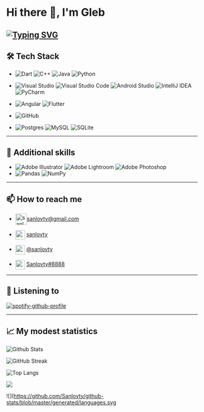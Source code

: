 
# Hi there 🍻, I'm Gleb
[![Typing SVG](https://readme-typing-svg.herokuapp.com?color=%23AEAEAE&width=500&lines=Your+life+is+your+project%2C+follow+GitHub+flow)](https://git.io/typing-svg)
---

## 🛠 Tech Stack

* ![Dart](https://img.shields.io/badge/dart-%230175C2.svg?style=for-the-badge&logo=dart&logoColor=white) ![C++](https://img.shields.io/badge/c++-%2300599C.svg?style=for-the-badge&logo=c%2B%2B&logoColor=white) ![Java](https://img.shields.io/badge/java-%23ED8B00.svg?style=for-the-badge&logo=java&logoColor=white) ![Python](https://img.shields.io/badge/python-3670A0?style=for-the-badge&logo=python&logoColor=ffdd54)
* ![Visual Studio](https://img.shields.io/badge/Visual%20Studio-5C2D91.svg?style=for-the-badge&logo=visual-studio&logoColor=white)
  ![Visual Studio Code](https://img.shields.io/badge/Visual%20Studio%20Code-0078d7.svg?style=for-the-badge&logo=visual-studio-code&logoColor=white)
  ![Android Studio](https://img.shields.io/badge/Android%20Studio-3DDC84.svg?style=for-the-badge&logo=android-studio&logoColor=white)
  ![IntelliJ IDEA](https://img.shields.io/badge/IntelliJIDEA-000000.svg?style=for-the-badge&logo=intellij-idea&logoColor=white)
  ![PyCharm](https://img.shields.io/badge/pycharm-143?style=for-the-badge&logo=pycharm&logoColor=black&color=black&labelColor=green)
  
* ![Angular](https://img.shields.io/badge/angular-%23DD0031.svg?style=for-the-badge&logo=angular&logoColor=white) ![Flutter](https://img.shields.io/badge/Flutter-%2302569B.svg?style=for-the-badge&logo=Flutter&logoColor=white)
* ![GitHub](https://img.shields.io/badge/github-%23121011.svg?style=for-the-badge&logo=github&logoColor=white)
* ![Postgres](https://img.shields.io/badge/postgres-%23316192.svg?style=for-the-badge&logo=postgresql&logoColor=white) ![MySQL](https://img.shields.io/badge/mysql-%2300f.svg?style=for-the-badge&logo=mysql&logoColor=white) ![SQLite](https://img.shields.io/badge/sqlite-%2307405e.svg?style=for-the-badge&logo=sqlite&logoColor=white)
---

## :rainbow: Additional skills

* ![Adobe Illustrator](https://img.shields.io/badge/adobeillustrator-%23FF9A00.svg?style=for-the-badge&logo=adobeillustrator&logoColor=white)
 ![Adobe Lightroom](https://img.shields.io/badge/Adobe%20Lightroom-31A8FF.svg?style=for-the-badge&logo=Adobe%20Lightroom&logoColor=white)
 ![Adobe Photoshop](https://img.shields.io/badge/adobephotoshop-%2331A8FF.svg?style=for-the-badge&logo=adobephotoshop&logoColor=white)
* ![Pandas](https://img.shields.io/badge/pandas-%23150458.svg?style=for-the-badge&logo=pandas&logoColor=white) ![NumPy](https://img.shields.io/badge/numpy-%23013243.svg?style=for-the-badge&logo=numpy&logoColor=white) 

---
## 📫 How to reach me

* <a href="mailto:sanlovty@gmail.com" target="blank"><img align="center" src="https://upload.wikimedia.org/wikipedia/commons/8/8c/Gmail_Icon_%282013-2020%29.svg" alt="sanlovty" height="30" width="30" /></a>[sanlovty@gmail.com](mailto:sanlovty@gmail.com)  


*  <a href="https://vk.com/sanlovty" target="blank"><img align="center" src="https://upload.wikimedia.org/wikipedia/commons/2/21/VK.com-logo.svg" alt="sanlovty" height="25" width="25" /></a>   [sanlovty](https://vk.com/sanlovty)  


*  <a href="https://t.me/sanlovty" target="blank"><img align="center" src="https://upload.wikimedia.org/wikipedia/commons/8/82/Telegram_logo.svg" alt="sanlovty" height="25" width="25" /></a>  [@sanlovty](https://t.me/sanlovty) 

*  <a href="https://discord.com/users/382627884499468298" target="blank"><img align="center" src="https://psv4.userapi.com/c235031/u145340915/docs/d7/12875ed43e11/Discord_Logo_Circle.png?extra=yfbb38o_qH8J7ZKVykkk2wf4QH7-r6VVu2TdhGtmhRjFyVGSQpZUMnsx7HRXn48kq1Vgc0_DPpbX_d-tAUJNTEEKcK2ugFuoBsdXAWimrSSAxZABy4zo5iO0OgIeSiJkgCEOo3oAxu-R5NtJIM6eGZ7wePM" alt="sanlovty" height="25" width="25" /></a>  [Sanlovty#8888](https://discord.com/users/382627884499468298)   

---
## 🎵 Listening to
[![spotify-github-profile](https://spotify-github-profile.vercel.app/api/view?uid=10pn1326uc9lgxoia14isz88l&cover_image=true&theme=default&bar_color=3d9bff&bar_color_cover=true)](https://spotify-github-profile.vercel.app/api/view?uid=10pn1326uc9lgxoia14isz88l&redirect=true)

---

## 📈  My modest statistics
![Github Stats](https://github-readme-stats.vercel.app/api?username=Sanlovty&hide=stars,contribs&bg_color=151515&title_color=FA8B00&text_color=FDFDFD&hide_border=true&count_private=true&include_all_commits=true&show_icons=true&hide_rank=false&icon_color=FA8B00) 

![GitHub Streak](http://github-readme-streak-stats.herokuapp.com?user=Sanlovty&theme=dark&hide_border=true&date_format=M%20j%5B%2C%20Y%5D)
<!---
[![Wakatime stats](https://github-readme-stats.vercel.app/api/wakatime?username=@Sanlovty&bg_color=151515&title_color=FA8B00&text_color=FDFDFD&hide_border=true)](https://wakatime.com/@Sanlovty)
-->

![Top Langs](https://github-readme-stats.vercel.app/api/top-langs/?username=Sanlovty&langs_count=6&layout=compact&bg_color=151515&title_color=FA8B00&text_color=FDFDFD&hide_border=true&count_private=true&include_all_commits=true&show_icons=true&hide_rank=false&icon_color=FA8B00)

![](https://github.com/Sanlovty/github-stats/blob/master/generated/overview.svg)

![](https://github.com/Sanlovty/github-stats/blob/master/generated/languages.svg
